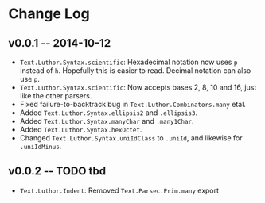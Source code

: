 Change Log
==========

v0.0.1 -- 2014-10-12
--------------------
 * `Text.Luthor.Syntax.scientific`: Hexadecimal notation now uses `p` instead of `h`.
   Hopefully this is easier to read.
   Decimal notation can also use `p`.
 * `Text.Luthor.Syntax.scientific`: Now accepts bases 2, 8, 10 and 16, just like the other parsers.
 * Fixed failure-to-backtrack bug in `Text.Luthor.Combinators.many` etal.
 * Added `Text.Luthor.Syntax.ellipsis2` and `.ellipsis3`.
 * Added `Text.Luthor.Syntax.manyChar` and `.many1Char`.
 * Added `Text.Luthor.Syntax.hexOctet`.
 * Changed `Text.Luthor.Syntax.uniIdClass` to `.uniId`, and likewise for `.uniIdMinus`.

v0.0.2 -- TODO tbd
------------------
 * `Text.Luthor.Indent`: Removed `Text.Parsec.Prim.many` export